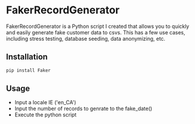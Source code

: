 # FakerRecordGenerator
FakerRecordGenerator is a Python script I created that allows you to quickly and easily generate fake customer data to csvs. This has a few use cases, including stress testing, database seeding, data anonymizing, etc. 

## Installation
```bash
pip install Faker
```

## Usage
- Input a locale IE ('en_CA')
- Input the number of records to genrate to the fake_date()
- Execute the python script

